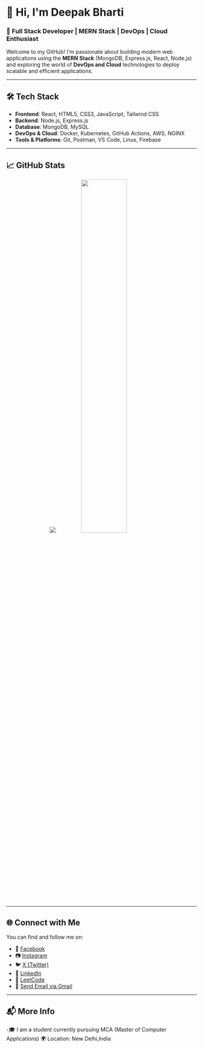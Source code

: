 # 👋 Hi, I'm Deepak Bharti

### 🚀 Full Stack Developer | MERN Stack | DevOps | Cloud Enthusiast

Welcome to my GitHub! I'm passionate about building modern web applications using the **MERN Stack** (MongoDB, Express.js, React, Node.js) and exploring the world of **DevOps and Cloud** technologies to deploy scalable and efficient applications.

---

## 🛠️ Tech Stack

- **Frontend**: React, HTML5, CSS3, JavaScript, Tailwind CSS
- **Backend**: Node.js, Express.js
- **Database**: MongoDB, MySQL
- **DevOps & Cloud**: Docker, Kubernetes, GitHub Actions, AWS, NGINX
- **Tools & Platforms**: Git, Postman, VS Code, Linux, Firebase

---

## 📈 GitHub Stats

<p align="center">
  <img src="https://github-readme-stats.vercel.app/api?username=deepakbhartiX&show_icons=true&theme=tokyonight&hide_border=true&include_all_commits=true&count_private=true" />
  <img src="https://github-readme-streak-stats.herokuapp.com/?user=deepakbhartiX&theme=tokyonight&hide_border=true" width="49%" />
  &nbsp;
</p>








---

## 🌐 Connect with Me

You can find and follow me on:

- 🔗 [Facebook](https://www.facebook.com/share/1Cpv6vEnW4/)
- 📷 [Instagram](https://instagram.com/_deepak.bharti_)
- 🐦 [X (Twitter)](https://x.com/deepak17122002)
- 💼 [LinkedIn](https://linkedin.com/in/deepakbhartix)
- 🧠 [LeetCode](https://leetcode.com/deepak17122002)
- 📧 [Send Email via Gmail](https://mail.google.com/mail/?view=cm&fs=1&to=deepak17122002@gmail.com)




---

## 📬 More Info

-🎓 I am a student currently pursuing MCA (Master of Computer Applications)
 🌍 Location: New Delhi,India
